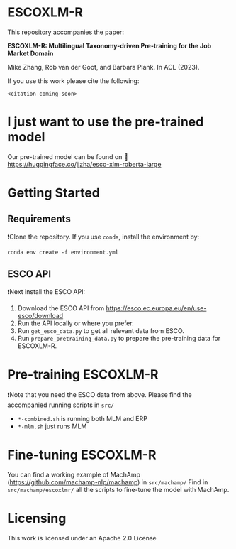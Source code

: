 # ESCOXLM-R

This repository accompanies the paper: 

__ESCOXLM-R: Multilingual Taxonomy-driven Pre-training for the Job Market Domain__

Mike Zhang, Rob van der Goot, and Barbara Plank. In ACL (2023).

If you use this work please cite the following:

```
<citation coming soon>
```

# I just want to use the pre-trained model

Our pre-trained model can be found on 🤗 https://huggingface.co/jjzha/esco-xlm-roberta-large

# Getting Started

## Requirements

❗Clone the repository. If you use `conda`, install the environment by:

```
conda env create -f environment.yml
```

## ESCO API

❗Next install the ESCO API:

1. Download the ESCO API from https://esco.ec.europa.eu/en/use-esco/download
2. Run the API locally or where you prefer.
3. Run `get_esco_data.py` to get all relevant data from ESCO.
4. Run `prepare_pretraining_data.py` to prepare the pre-training data for ESCOXLM-R.

# Pre-training ESCOXLM-R

❗Note that you need the ESCO data from above.
Please find the accompanied running scripts in `src/`
* `*-combined.sh` is running both MLM and ERP
* `*-mlm.sh` just runs MLM

# Fine-tuning ESCOXLM-R

You can find a working example of MachAmp (https://github.com/machamp-nlp/machamp) in `src/machamp/`
Find in `src/machamp/escoxlmr/` all the scripts to fine-tune the model with MachAmp.

# Licensing

This work is licensed under an Apache 2.0 License
